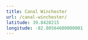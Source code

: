 ```yaml
---
title: Canal Winchester
url: /canal-winchester/
latitude: 39.8428215
longitude: -82.80564600000001
---
```

